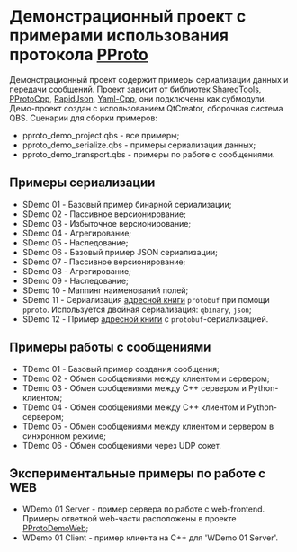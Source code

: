 # Демонстрационный проект с примерами использования протокола [PProto](https://github.com/hkarel/PProtoCpp)

Демонстрационный проект содержит примеры сериализации данных и передачи сообщений. Проект зависит от библиотек [SharedTools](https://github.com/hkarel/SharedTools), [PProtoCpp](https://github.com/hkarel/PProtoCpp), [RapidJson](https://github.com/hkarel/rapidjson), [Yaml-Cpp](https://github.com/hkarel/yaml-cpp), они подключены как субмодули.  
Демо-проект создан с использованием QtCreator, сборочная система QBS. Сценарии для сборки примеров:  

- pproto_demo_project.qbs - все примеры;
- pproto_demo_serialize.qbs - примеры сериализации данных;
- pproto_demo_transport.qbs - примеры по работе с сообщениями.

## Примеры сериализации

- SDemo 01 - Базовый пример бинарной сериализации;
- SDemo 02 - Пассивное версионирование;
- SDemo 03 - Избыточное версионирование;
- SDemo 04 - Агрегирование;
- SDemo 05 - Наследование;
- SDemo 06 - Базовый пример JSON сериализации;
- SDemo 07 - Пассивное версионирование;
- SDemo 08 - Агрегирование;
- SDemo 09 - Наследование;
- SDemo 10 - Маппинг наименований полей;
- SDemo 11 - Сериализация [адресной книги](https://developers.google.com/protocol-buffers/docs/cpptutorial) `protobuf` при помощи `pproto`. Используется двойная сериализация: `qbinary`, `json`;
- SDemo 12 - Пример [адресной книги](https://developers.google.com/protocol-buffers/docs/cpptutorial) c `protobuf`-сериализацией.

## Примеры работы с сообщениями

- TDemo 01 - Базовый пример создания сообщения;
- TDemo 02 - Обмен сообщениями между клиентом и сервером;
- TDemo 03 - Обмен сообщениями между C++ сервером и Python-клиентом;
- TDemo 04 - Обмен сообщениями между C++ клиентом и Python-сервером;
- TDemo 05 - Обмен сообщениями между клиентом и сервером в синхронном режиме;
- TDemo 06 - Обмен сообщениями через UDP сокет.

## Экспериментальные примеры по работе с WEB

- WDemo 01 Server - пример сервера по работе с web-frontend. Примеры ответной web-части расположены в проекте [PProtoDemoWeb](https://github.com/hkarel/PProtoDemoWeb);
- WDemo 01 Client - пример клиента на C++ для 'WDemo 01 Server'.
